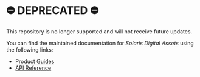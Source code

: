 # ⛔️ DEPRECATED ⛔️

This repository is no longer supported and will not receive future updates.

You can find the maintained documentation for *Solaris Digital Assets* using the following links:

* [Product Guides](https://docs.solarisgroup.com/guides/solaris-digital-assets/)
* [API Reference](https://docs.solarisgroup.com/api-reference/solaris-digital-assets/)
